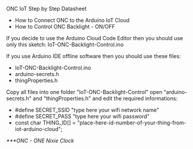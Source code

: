 ONC IoT Step by Step Datasheet
- How to Connect ONC to the Arduino IoT Cloud
- How to Control ONC Backlight - ON/OFF

If you decide to use the Arduino Cloud Code Editor then you should use only this sketch: 
IoT-ONC-Backlight-Control.ino 

If you use Arduino IDE offline software then you should use these files: 
- IoT-ONC-Backlight-Control.ino
- arduino-secrets.h
- thingProperties.h

Copy all files into one folder "IoT-ONC-Backlight-Control" 
open "arduino-secrets.h" and "thingProperties.h" and edit the required informations:

- #define SECRET_SSID "type here your wifi network name"
- #define SECRET_PASS "type here your wifi password"
- const char THING_ID[] = "place-here-id-number-of-your-thing-from-iot-arduino-cloud";

_***ONC - ONE Nixie Clock_
